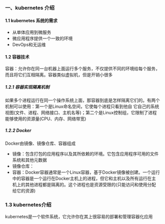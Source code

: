 ### 一、kubernetes 介绍
#### 1.1 kubernetes 系统的需求
- 从单体应用到微服务
- 微应用程序提供一个一致的环境
- DevOps和无运维

#### 1.2 容器技术
容器：允许你在同一台机器上面运行多个服务，不仅提供不同的环境给每个服务，而且将它们互相隔离。容器类似虚拟机，但是开销小很多

##### 1.2.1 容器实现隔离机制
如果多个进程运行在同一个操作系统上面，那容器到底是怎样隔离它们的。有两个机制可以使用：第一个是Linux命名空间，它使每个进程只看到他自
它自己的系统视图(文件、进程、网络接口、主机名等)；第二个是Linux控制组，它限制了进程能够使用的资源量(CPU、内存、网络带宽)

##### 1.2.2 Docker
Docker由镜像、镜像仓库、容器组成
- 镜像：包含打包的应用程序以及其所依赖的环境。它包含应用程序可用的文件系统和其他元数据
- 镜像仓库：
- 容器：Docker容器通常是一个Linux容器，基于Docker镜像被创建。一个运行中的容器是一个运行在Docker主机上的进程，但它和主机以及所有运行在主机上的其他进程都是隔离的。这个进程也是资源受限的(只能访问和使用分配给它的资源)

### 1.3 kubernetes介绍
kubernetes是一个软件系统，它允许你在其上很容易的部署和管理容器化应用